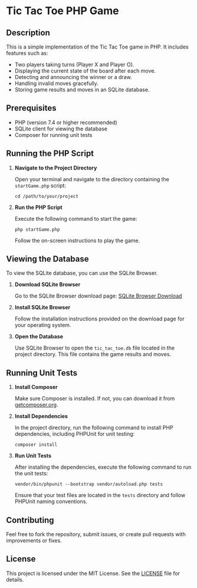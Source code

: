 # Tic Tac Toe PHP Game

## Description

This is a simple implementation of the Tic Tac Toe game in PHP. It includes features such as:

- Two players taking turns (Player X and Player O).
- Displaying the current state of the board after each move.
- Detecting and announcing the winner or a draw.
- Handling invalid moves gracefully.
- Storing game results and moves in an SQLite database.

## Prerequisites

- PHP (version 7.4 or higher recommended)
- SQLite client for viewing the database
- Composer for running unit tests

## Running the PHP Script

1. **Navigate to the Project Directory**

   Open your terminal and navigate to the directory containing the `startGame.php` script:

   `cd /path/to/your/project`

2. **Run the PHP Script**

   Execute the following command to start the game:

   `php startGame.php`

   Follow the on-screen instructions to play the game.

## Viewing the Database

To view the SQLite database, you can use the SQLite Browser.

1. **Download SQLite Browser**

   Go to the SQLite Browser download page: [SQLite Browser Download](https://sqlitebrowser.org/dl/)

2. **Install SQLite Browser**

   Follow the installation instructions provided on the download page for your operating system.

3. **Open the Database**

   Use SQLite Browser to open the `tic_tac_toe.db` file located in the project directory. This file contains the game results and moves.

## Running Unit Tests

1. **Install Composer**

   Make sure Composer is installed. If not, you can download it from [getcomposer.org](https://getcomposer.org/download/).

2. **Install Dependencies**

   In the project directory, run the following command to install PHP dependencies, including PHPUnit for unit testing:

   `composer install`

3. **Run Unit Tests**

   After installing the dependencies, execute the following command to run the unit tests:

   `vendor/bin/phpunit --bootstrap vendor/autoload.php tests`

   Ensure that your test files are located in the `tests` directory and follow PHPUnit naming conventions.

## Contributing

Feel free to fork the repository, submit issues, or create pull requests with improvements or fixes.

## License

This project is licensed under the MIT License. See the [LICENSE](LICENSE) file for details.
